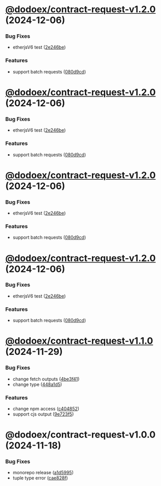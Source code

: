 # [@dodoex/contract-request-v1.2.0](https://github.com/DODOEX/contract-request/compare/@dodoex/contract-request-v1.1.0...@dodoex/contract-request-v1.2.0) (2024-12-06)


### Bug Fixes

* etherjsV6 test ([2e246be](https://github.com/DODOEX/contract-request/commit/2e246bea77c57164131ccf681ae38273c8822fdf))


### Features

* support batch requests ([080d9cd](https://github.com/DODOEX/contract-request/commit/080d9cd669e29a11210498efea9909e81bd8d64c))

# [@dodoex/contract-request-v1.2.0](https://github.com/DODOEX/contract-request/compare/@dodoex/contract-request-v1.1.0...@dodoex/contract-request-v1.2.0) (2024-12-06)


### Bug Fixes

* etherjsV6 test ([2e246be](https://github.com/DODOEX/contract-request/commit/2e246bea77c57164131ccf681ae38273c8822fdf))


### Features

* support batch requests ([080d9cd](https://github.com/DODOEX/contract-request/commit/080d9cd669e29a11210498efea9909e81bd8d64c))

# [@dodoex/contract-request-v1.2.0](https://github.com/DODOEX/contract-request/compare/@dodoex/contract-request-v1.1.0...@dodoex/contract-request-v1.2.0) (2024-12-06)


### Bug Fixes

* etherjsV6 test ([2e246be](https://github.com/DODOEX/contract-request/commit/2e246bea77c57164131ccf681ae38273c8822fdf))


### Features

* support batch requests ([080d9cd](https://github.com/DODOEX/contract-request/commit/080d9cd669e29a11210498efea9909e81bd8d64c))

# [@dodoex/contract-request-v1.2.0](https://github.com/DODOEX/contract-request/compare/@dodoex/contract-request-v1.1.0...@dodoex/contract-request-v1.2.0) (2024-12-06)


### Bug Fixes

* etherjsV6 test ([2e246be](https://github.com/DODOEX/contract-request/commit/2e246bea77c57164131ccf681ae38273c8822fdf))


### Features

* support batch requests ([080d9cd](https://github.com/DODOEX/contract-request/commit/080d9cd669e29a11210498efea9909e81bd8d64c))

# [@dodoex/contract-request-v1.1.0](https://github.com/DODOEX/contract-request/compare/@dodoex/contract-request-v1.0.0...@dodoex/contract-request-v1.1.0) (2024-11-29)


### Bug Fixes

* change fetch outputs ([4be3f41](https://github.com/DODOEX/contract-request/commit/4be3f4191d57192dbd75ae0551297ec40ed481f7))
* change type ([448a1d5](https://github.com/DODOEX/contract-request/commit/448a1d579abbedbcb9280a568caadb95859b5f02))


### Features

* change npm access ([c404852](https://github.com/DODOEX/contract-request/commit/c404852a7ff62d3c5590d2266c046beaca6695e9))
* support cjs output ([9e723f5](https://github.com/DODOEX/contract-request/commit/9e723f50bba17652e1c251392cddeccf4ecd8b72))

# @dodoex/contract-request-v1.0.0 (2024-11-18)


### Bug Fixes

* monorepo release ([a1d5995](https://github.com/DODOEX/contract-request/commit/a1d5995aeb89c3daa0c1a6fb2e341dc6a7c5ba5b))
* tuple type error ([cae828f](https://github.com/DODOEX/contract-request/commit/cae828fb61f7415e663e785663c07dae17ad7f47))
